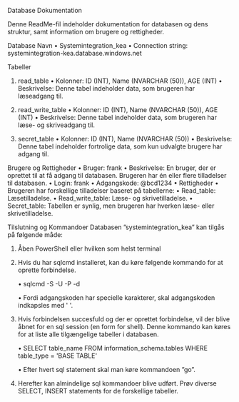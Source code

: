 Database Dokumentation

Denne ReadMe-fil indeholder dokumentation for databasen og dens struktur, samt information om brugere og rettigheder.

Database Navn
   • Systemintegration_kea
   • Connection string: systemintegration-kea.database.windows.net

Tabeller

1. read_table
      • Kolonner: ID (INT), Name (NVARCHAR (50)), AGE (INT)
      • Beskrivelse: Denne tabel indeholder data, som brugeren har læseadgang til.

2. read_write_table
      • Kolonner: ID (INT), Name (NVARCHAR (50)), AGE (INT)
      • Beskrivelse: Denne tabel indeholder data, som brugeren har læse- og skriveadgang til.

3. secret_table
      • Kolonner: ID (INT), Name (NVARCHAR (50))
      • Beskrivelse: Denne tabel indeholder fortrolige data, som kun udvalgte brugere har adgang til.

Brugere og Rettigheder
   • Bruger: frank
      • Beskrivelse: En bruger, der er oprettet til at få adgang til databasen. Brugeren har én eller flere tilladelser til databasen.
   • Login: frank
   • Adgangskode: @bcd1234
   • Rettigheder
      • Brugeren har forskellige tilladelser baseret på tabellerne:
      • Read_table: Læsetilladelse.
      • Read_write_table: Læse- og skrivetilladelse.
      • Secret_table: Tabellen er synlig, men brugeren har hverken læse- eller skrivetilladelse.

Tilslutning og Kommandoer
Databasen ”systemintegration_kea” kan tilgås på følgende måde:

1. Åben PowerShell eller hvilken som helst terminal

2. Hvis du har sqlcmd installeret, kan du køre følgende kommando for at oprette forbindelse.

      • sqlcmd -S <servernavn> -U <brugernavn> -P <adgangskode> -d <databasenavn>

      • Fordi adgangskoden har specielle karakterer, skal adgangskoden indkapsles med ' '.

3. Hvis forbindelsen succesfuld og der er oprettet forbindelse, vil der blive åbnet for en sql session (en form for shell). Denne kommando kan køres for at liste alle tilgængelige tabeller i databasen.

      • SELECT table_name FROM information_schema.tables WHERE table_type = 'BASE TABLE'

      • Efter hvert sql statement skal man køre kommandoen ”go”.

4. Herefter kan almindelige sql kommandoer blive udført. Prøv diverse SELECT, INSERT statements for de forskellige tabeller.

